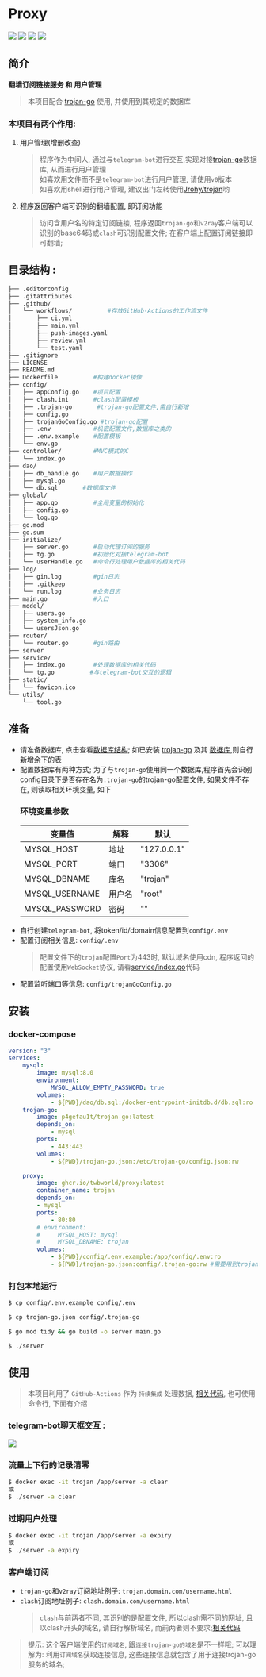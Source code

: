 
**Proxy**
===========
[![](https://github.com/twbworld/proxy/workflows/ci/badge.svg?branch=main)](https://github.com/twbworld/proxy/actions)
[![](https://img.shields.io/github/tag/twbworld/proxy?logo=github)](https://github.com/twbworld/proxy)
![](https://img.shields.io/badge/language-golang-cyan)
[![](https://img.shields.io/github/license/twbworld/proxy)](https://github.com/twbworld/proxy/blob/main/LICENSE)

## 简介
**翻墙订阅链接服务 和 用户管理**

> 本项目配合 [trojan-go](https://github.com/p4gefau1t/trojan-go) 使用, 并使用到其规定的数据库

### 本项目有两个作用:

1. 用户管理(增删改查)
    > 程序作为中间人, 通过与`telegram-bot`进行交互,实现对接[trojan-go](https://github.com/p4gefau1t/trojan-go)数据库, 从而进行用户管理  
    > 如喜欢用文件而不是`telegram-bot`进行用户管理, 请使用`v0`版本  
    > 如喜欢用shell进行用户管理, 建议出门左转使用[Jrohy/trojan](https://github.com/Jrohy/trojan)哟
2. 程序返回客户端可识别的翻墙配置, 即订阅功能
    > 访问含用户名的特定订阅链接, 程序返回`trojan-go`和`v2ray`客户端可以识别的base64码或`clash`可识别配置文件; 在客户端上配置订阅链接即可翻墙;

## 目录结构 : 
``` sh
├── .editorconfig
├── .gitattributes
├── .github/
│   └── workflows/          #存放GitHub-Actions的工作流文件
│       ├── ci.yml
│       ├── main.yml
│       ├── push-images.yaml
│       ├── review.yml
│       └── test.yaml
├── .gitignore
├── LICENSE
├── README.md
├── Dockerfile          #构建docker镜像
├── config/
│   ├── appConfig.go    #项目配置
│   ├── clash.ini       #clash配置模板
│   ├── .trojan-go       #trojan-go配置文件,需自行新增
│   ├── config.go
│   ├── trojanGoConfig.go #trojan-go配置
│   ├── .env            #机密配置文件,数据库之类的
│   ├── .env.example    #配置模板
│   └── env.go
├── controller/         #MVC模式的C
│   └── index.go
├── dao/
│   ├── db_handle.go    #用户数据操作
│   ├── mysql.go
│   └── db.sql       #数据库文件
├── global/
│   ├── app.go          #全局变量的初始化
│   ├── config.go
│   └── log.go
├── go.mod
├── go.sum
├── initialize/
│   ├── server.go       #启动代理订阅的服务
│   ├── tg.go           #初始化对接telegram-bot
│   └── userHandle.go   #命令行处理用户数据库的相关代码
├── log/
│   ├── gin.log         #gin日志
│   ├── .gitkeep
│   └── run.log         #业务日志
├── main.go             #入口
├── model/
│   ├── users.go
│   ├── system_info.go
│   └── usersJson.go
├── router/
│   └── router.go       #gin路由
├── server
├── service/
│   ├── index.go        #处理数据库的相关代码
│   └── tg.go          #与telegram-bot交互的逻辑
├── static/
│   └── favicon.ico
└── utils/
    └── tool.go
```

## 准备
* 请准备数据库, 点击查看[数据库结构](https://github.com/twbworld/proxy/blob/main/dao/db.sql); 如已安装 [trojan-go](https://github.com/p4gefau1t/trojan-go) 及其 [数据库](https://p4gefau1t.github.io/trojan-go/basic/full-config/#mysql数据库选项),则自行新增余下的表
* 配置数据库有两种方式; 为了与`trojan-go`使用同一个数据库,程序首先会识别config目录下是否存在名为`.trojan-go`的trojan-go配置文件, 如果文件不存在, 则读取相关环境变量, 如下
    ### 环境变量参数
    |  变量值   |  解释  | 默认 |
    |  ----  | ----  | ---- |
    | MYSQL_HOST  | 地址 | "127.0.0.1" |
    | MYSQL_PORT  | 端口 | "3306" |
    | MYSQL_DBNAME  | 库名 | "trojan" |
    | MYSQL_USERNAME  | 用户名 | "root" |
    | MYSQL_PASSWORD  | 密码 | "" |
* 自行创建`telegram-bot`, 将token/id/domain信息配置到`config/.env`
* 配置订阅相关信息: `config/.env`
  > 配置文件下的`trojan`配置`Port`为443时, 默认域名使用cdn, 程序返回的配置使用`WebSocket`协议, 请看[service/index.go](https://github.com/twbworld/proxy/blob/main/service/index.go)代码
* 配置监听端口等信息: `config/trojanGoConfig.go`


## 安装

### docker-compose
``` yaml
version: "3"
services:
    mysql:
        image: mysql:8.0
        environment:
            MYSQL_ALLOW_EMPTY_PASSWORD: true
        volumes:
            - ${PWD}/dao/db.sql:/docker-entrypoint-initdb.d/db.sql:ro
    trojan-go:
        image: p4gefau1t/trojan-go:latest
        depends_on:
            - mysql
        ports:
            - 443:443
        volumes:
            - ${PWD}/trojan-go.json:/etc/trojan-go/config.json:rw

    proxy:
        image: ghcr.io/twbworld/proxy:latest
        container_name: trojan
        depends_on:
        - mysql
        ports:
            - 80:80
        # environment:
        #     MYSQL_HOST: mysql
        #     MYSQL_DBNAME: trojan
        volumes:
            - ${PWD}/config/.env.example:/app/config/.env:ro
            - ${PWD}/trojan-go.json:config/.trojan-go:rw #需要用到trojan-go配置文件下的mysql配置
```

### 打包本地运行
```sh
$ cp config/.env.example config/.env

$ cp trojan-go.json config/.trojan-go

$ go mod tidy && go build -o server main.go

$ ./server
```

## 使用

> 本项目利用了 `GitHub-Actions` 作为 `持续集成` 处理数据, [相关代码](https://github.com/twbworld/proxy/blob/main/.github/workflows/ci.yml), 也可使用命令行, 下面有介绍

### telegram-bot聊天框交互 :
![](https://cdn.jsdelivr.net/gh/twbworld/hosting@main/img/2023081038595.jpg)

### 流量上下行的记录清零
```sh
$ docker exec -it trojan /app/server -a clear
或
$ ./server -a clear
```

### 过期用户处理
```sh
$ docker exec -it trojan /app/server -a expiry
或
$ ./server -a expiry
```


### 客户端订阅
* `trojan-go`和`v2ray`订阅地址例子: `trojan.domain.com/username.html`
* `clash`订阅地址例子: `clash.domain.com/username.html`
    > `clash`与前两者不同, 其识别的是配置文件, 所以clash需不同的网址, 且以clash开头的域名, 请自行解析域名, 而前两者则不要求;[相关代码](https://github.com/twbworld/proxy/blob/main/controller/index.go)
> 提示: 这个客户端使用的`订阅域名`, 跟`连接trojan-go的域名`是不一样哦; 可以理解为: 利用`订阅域名`获取连接信息, 这些连接信息就包含了用于连接trojan-go服务的域名;
